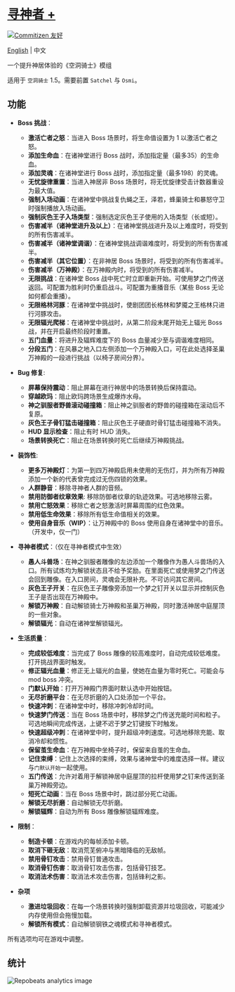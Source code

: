 # [寻神者 +](https://github.com/Clazex/HollowKnight.GodSeekerPlus)

[![Commitizen 友好](https://img.shields.io/badge/commitizen-友好-brightgreen.svg)](http://commitizen.github.io/cz-cli/)

[English](./README.md) | 中文

一个提升神居体验的《空洞骑士》模组

适用于 `空洞骑士` 1.5。需要前置 `Satchel` 与 `Osmi`。

## 功能

- **Boss 挑战**：
  + **激活亡者之怒**：当进入 Boss 场景时，将生命值设置为 1 以激活亡者之怒。
  + **添加生命血**：在诸神堂进行 Boss 战时，添加指定量（最多35）的生命血。
  + **添加灵魂**：在诸神堂进行 Boss 战时，添加指定量（最多198）的灵魂。
  + **无忧旋律重置**：当进入神居非 Boss 场景时，将无忧旋律受击计数器重设为最大值。
  + **强制入场动画**：在诸神堂中挑战复仇蝇之王，泽若，蜂巢骑士和暴怒守卫时强制播放入场动画。
  + **强制灰色王子入场类型**：强制选定灰色王子使用的入场类型（长或短）。
  + **伤害减半（诸神堂进升及以上）**：在诸神堂挑战进升及以上难度时，将受到的所有伤害减半。
  + **伤害减半（诸神堂调谐）**：在诸神堂挑战调谐难度时，将受到的所有伤害减半。
  + **伤害减半（其它位置）**：在非神居 Boss 场景时，将受到的所有伤害减半。
  + **伤害减半（万神殿）**：在万神殿内时，将受到的所有伤害减半。
  + **无限挑战**：在诸神堂 Boss 战中死亡时立即重新开始。可使用梦之门传送返回。可配置为胜利时仍重启战斗。可配置为重播音乐（某些 Boss 无论如何都会重播）。
  + **无限格林河豚**：在诸神堂中挑战时，使剧团团长格林和梦魇之王格林只进行河豚攻击。
  + **无限辐光爬梯**：在诸神堂中挑战时，从第二阶段末尾开始无上辐光 Boss 战，并在开启最终阶段时重置。
  + **五门血量**：将进升及辐辉难度下的 Boss 血量减少至与调谐难度相同。
  + **分段五门**：在风暴之地入口左侧添加一个万神殿入口，可在此处选择圣巢万神殿的一段进行挑战（以椅子房间分界）。

- **Bug 修复**:
  + **屏幕保持震动**：阻止屏幕在进行神居中的场景转换后保持震动。
  + **穿越欧玛**：阻止欧玛跨场景生成爆炸水母。
  + **神之驯服者野兽滚动碰撞箱**：阻止神之驯服者的野兽的碰撞箱在滚动后不复原。
  + **灰色王子骨钉猛击碰撞箱**：阻止灰色王子硬直时骨钉猛击碰撞箱不消失。
  + **HUD 显示检查**：阻止有时 HUD 消失。
  + **场景转换死亡**：阻止在场景转换时死亡后继续万神殿挑战。

- **装饰性**:
  + **更多万神殿灯**：为第一到四万神殿启用未使用的无伤灯，并为所有万神殿添加一个新的代表曾完成过无伤四锁的效果。
  + **人群静音**：移除寻神者人群的音频。
  + **禁用防御者纹章效果**: 移除防御者纹章的轨迹效果。可选地移除云雾。
  + **禁用亡怒效果**：移除亡者之怒激活时屏幕周围的红色效果。
  + **禁用低生命效果**：移除所有低生命值相关的效果。
  + **使用自身音乐（WIP）**：让万神殿中的 Boss 使用自身在诸神堂中的音乐。（开发中，仅一门）

- **寻神者模式**：（仅在寻神者模式中生效）
  + **愚人斗兽场**：在神之驯服者雕像的左边添加一个雕像作为愚人斗兽场的入口。所有试炼均为解锁状态且不给予奖励。在里面死亡或使用梦之门传送会回到雕像。在入口房间，灵魂会无限补充。不可访问其它房间。
  + **灰色王子开关**：在灰色王子雕像旁添加一个梦之钉开关以显示并控制灰色王子是否出现在万神殿中。
  + **解锁万神殿**：自动解锁骑士万神殿和圣巢万神殿，同时激活神居中庭屋顶的一些对象。
  + **解锁辐光**：自动在诸神堂解锁辐光。

- **生活质量**：
  + **完成较低难度**：当完成了 Boss 雕像的较高难度时，自动完成较低难度。打开挑战界面时触发。
  + **修正辐光血量**：修正无上辐光的血量，使她在血量为零时死亡。可能会与 mod boss 冲突。
  + **门默认开始**：打开万神殿门界面时默认选中开始按钮。
  + **无尽折磨平台**：在无尽折磨的入口处添加一个平台。
  + **快速冲刺**：在诸神堂中时，移除冲刺冷却时间。
  + **快速梦门传送**：当在 Boss 场景中时，移除梦之门传送充能时间和粒子。可选地瞬间完成传送，上键不迟于梦之钉键按下时触发。
  + **快速超级冲刺**：在诸神堂中时，提升超级冲刺速度。可选地移除充能、取消冷却和惯性。
  + **保留茧生命血**：在万神殿中坐椅子时，保留来自茧的生命血。
  + **记住束缚**：记住上次选择的束缚，效果与诸神堂中的难度选择一样。建议与`门默认开始`一起使用。
  + **五门传送**：允许对着用于解锁神居中庭屋顶的拉杆使用梦之钉来传送到圣巢万神殿旁边。
  + **短死亡动画**：当在 Boss 场景中时，跳过部分死亡动画。
  + **解锁无尽折磨**：自动解锁无尽折磨。
  + **解锁辐辉**：自动为所有 Boss 雕像解锁辐辉难度。

- **限制**：
  + **制造卡顿**：在游戏内的每帧添加卡顿。
  + **取消下砸无敌**：取消荒芜俯冲与黑暗降临的无敌帧。
  + **禁用骨钉攻击**：禁用骨钉普通攻击。
  + **取消骨钉伤害**：取消骨钉攻击伤害，包括骨钉技艺。
  + **取消法术伤害**：取消法术攻击伤害，包括锋利之影。

- **杂项**
  + **激进垃圾回收**：在每一个场景转换时强制卸载资源并垃圾回收，可能减少内存使用但会拖慢加载。
  + **解锁所有模式**：自动解锁钢铁之魂模式和寻神者模式。

所有选项均可在游戏中调整。

## 统计

![Repobeats analytics image](https://repobeats.axiom.co/api/embed/65e526723e20438fd78f8e117dee0a55cca44715.svg)
